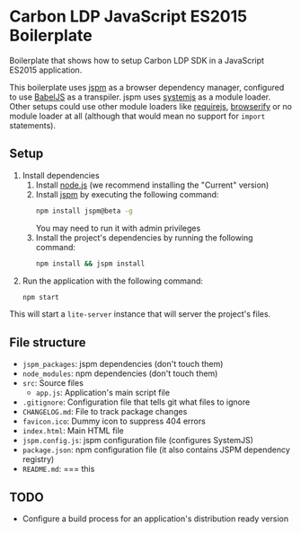 # Carbon LDP JavaScript ES2015 Boilerplate

Boilerplate that shows how to setup Carbon LDP SDK in a JavaScript ES2015 application.

This boilerplate uses [jspm](http://jspm.io/) as a browser dependency manager, configured to use [BabelJS](https://babeljs.io/) as a transpiler. jspm uses 
[systemjs](https://github.com/systemjs/systemjs) as a module loader. Other setups could use other module loaders like [requirejs](http://requirejs.org/), 
[browserify](http://browserify.org/) or no module loader at all (although that would mean no support for `import` statements).

## Setup

1. Install dependencies
    1. Install [node.js](https://nodejs.org/en/) (we recommend installing the "Current" version)
    2. Install [jspm](http://jspm.io/) by executing the following command:
        ```bash
        npm install jspm@beta -g
        ```
        You may need to run it with admin privileges
    3. Install the project's dependencies by running the following command:
        ```bash
        npm install && jspm install
        ```
2. Run the application with the following command:
    ```bash
    npm start
    ```
This will start a `lite-server` instance that will server the project's files.

## File structure

- `jspm_packages`: jspm dependencies (don't touch them)
- `node_modules`: npm dependencies (don't touch them)
- `src`: Source files
    - `app.js`: Application's main script file
- `.gitignore`: Configuration file that tells git what files to ignore
- `CHANGELOG.md`: File to track package changes
- `favicon.ico`: Dummy icon to suppress 404 errors
- `index.html`: Main HTML file
- `jspm.config.js`: jspm configuration file (configures SystemJS)
- `package.json`: npm configuration file (it also contains JSPM dependency registry)
- `README.md`: === this

## TODO

- Configure a build process for an application's distribution ready version